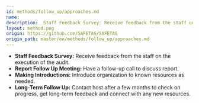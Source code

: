```yaml
---
id: methods/follow_up/approaches.md
name: 
description:  Staff Feedback Survey: Receive feedback from the staff on the execution of the audit. Report Follow Up Meeting: Have a follow-up call to discuss report. Making Introductions: Introduce organization to known resources as...
layout: method.pug
origin: https://github.com/SAFETAG/SAFETAG
origin_path: master/en/methods/follow_up/approaches.md
---
```


* **Staff Feedback Survey:** Receive feedback from the staff on the execution of the audit.
* **Report Follow Up Meeting:** Have a follow-up call to discuss report.
* **Making Introductions:** Introduce organization to known resources as needed.
* **Long-Term Follow Up:** Contact host after a few months to check on progress, get long-term feedback and connect with any new resources.


